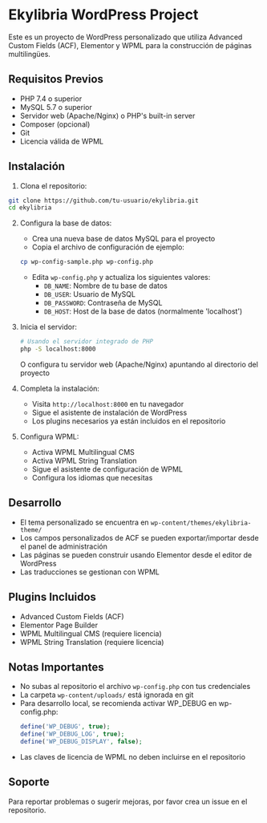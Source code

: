 # Ekylibria WordPress Project

Este es un proyecto de WordPress personalizado que utiliza Advanced Custom Fields (ACF), Elementor y WPML para la construcción de páginas multilingües.

## Requisitos Previos

- PHP 7.4 o superior
- MySQL 5.7 o superior
- Servidor web (Apache/Nginx) o PHP's built-in server
- Composer (opcional)
- Git
- Licencia válida de WPML

## Instalación

1. Clona el repositorio:
```bash
git clone https://github.com/tu-usuario/ekylibria.git
cd ekylibria
```

2. Configura la base de datos:
   - Crea una nueva base de datos MySQL para el proyecto
   - Copia el archivo de configuración de ejemplo:
   ```bash
   cp wp-config-sample.php wp-config.php
   ```
   - Edita `wp-config.php` y actualiza los siguientes valores:
     - `DB_NAME`: Nombre de tu base de datos
     - `DB_USER`: Usuario de MySQL
     - `DB_PASSWORD`: Contraseña de MySQL
     - `DB_HOST`: Host de la base de datos (normalmente 'localhost')

3. Inicia el servidor:
   ```bash
   # Usando el servidor integrado de PHP
   php -S localhost:8000
   ```
   O configura tu servidor web (Apache/Nginx) apuntando al directorio del proyecto

4. Completa la instalación:
   - Visita `http://localhost:8000` en tu navegador
   - Sigue el asistente de instalación de WordPress
   - Los plugins necesarios ya están incluidos en el repositorio

5. Configura WPML:
   - Activa WPML Multilingual CMS
   - Activa WPML String Translation
   - Sigue el asistente de configuración de WPML
   - Configura los idiomas que necesitas

## Desarrollo

- El tema personalizado se encuentra en `wp-content/themes/ekylibria-theme/`
- Los campos personalizados de ACF se pueden exportar/importar desde el panel de administración
- Las páginas se pueden construir usando Elementor desde el editor de WordPress
- Las traducciones se gestionan con WPML

## Plugins Incluidos

- Advanced Custom Fields (ACF)
- Elementor Page Builder
- WPML Multilingual CMS (requiere licencia)
- WPML String Translation (requiere licencia)

## Notas Importantes

- No subas al repositorio el archivo `wp-config.php` con tus credenciales
- La carpeta `wp-content/uploads/` está ignorada en git
- Para desarrollo local, se recomienda activar WP_DEBUG en wp-config.php:
  ```php
  define('WP_DEBUG', true);
  define('WP_DEBUG_LOG', true);
  define('WP_DEBUG_DISPLAY', false);
  ```
- Las claves de licencia de WPML no deben incluirse en el repositorio

## Soporte

Para reportar problemas o sugerir mejoras, por favor crea un issue en el repositorio. 